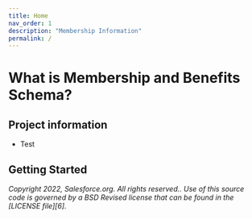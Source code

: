 ```yaml
---
title: Home
nav_order: 1
description: "Membership Information"
permalink: /
---
```


# What is Membership and Benefits Schema?



## Project information

* Test

[1]: Test

## Getting Started




*Copyright 2022, Salesforce.org. All rights reserved..
Use of this source code is governed by a BSD Revised
license that can be found in the [LICENSE file][6].*
